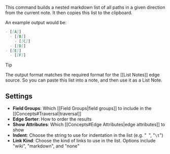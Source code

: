This command builds a nested markdown list of all paths in a given direction from the current note. It then copies this list to the clipboard.

An example output would be:

```md
- [[A]]
  - [[B]]
    - [[C]]
  - [[D]]
- [[E]]
  - [[F]]
```

> [!TIP]
> The output format matches the required format for the [[List Notes]] edge source. So you can paste this list into a note, and then use it as a List Note.

## Settings

- **Field Groups**: Which [[Field Groups|field groups]] to include in the [[Concepts#Traversal|traversal]]
- **Edge Sorter**: How to order the results
- **Show Attributes**: Which [[Concepts#Edge Attributes|edge attributes]] to show
- **Indent**: Choose the string to use for indentation in the list (e.g. "` `", "`\t`")
- **Link Kind**: Choose the kind of links to use in the list. Options include "wiki", "markdown", and "none"
